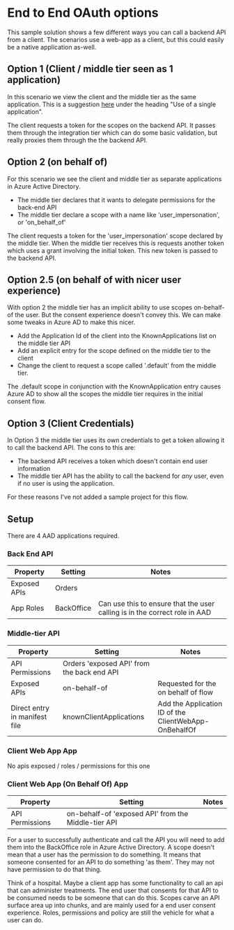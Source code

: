 # End to End OAuth options

This sample solution shows a few different ways you can call a backend API from a client. The scenarios use 
a web-app as a client, but this could easily be a native application as-well.

## Option 1 (Client / middle tier seen as 1 application)
In this scenario we view the client and the middle tier as the same application. This is a suggestion [here](https://docs.microsoft.com/en-us/azure/active-directory/develop/v2-oauth2-on-behalf-of-flow) under the heading "Use of a single application".

The client requests a token for the scopes on the backend API. It passes them through the integration tier which can do some basic validation, but really proxies them through the the backend API.


## Option 2 (on behalf of)
For this scenario we see the client and middle tier as separate applications in Azure Active Directory.
- The middle tier declares that it wants to delegate permissions for the back-end API
- The middle tier declare a scope with a name like 'user_impersonation', or 'on_behalf_of'

The client requests a token for the 'user_impersonation' scope declared by the middle tier. When the middle tier receives this is requests another token which uses a grant involving the initial token. This new token is passed to the backend API.


## Option 2.5 (on behalf of with nicer user experience)
With option 2 the middle tier has an implicit ability to use scopes on-behalf-of the user. But the consent experience doesn't convey this. We can make some tweaks in Azure AD to make this nicer.
- Add the Application Id of the client into the KnownApplications list on the middle tier API
- Add an explicit entry for the scope defined on the middle tier to the client
- Change the client to request a scope called '.default' from the middle tier.

The .default scope in conjunction with the KnownApplication entry causes Azure AD to show all the scopes the middle tier requires in the initial consent flow.

## Option 3 (Client Credentials)
In Option 3 the middle tier uses its own credentials to get a token allowing it to call the backend API.
The cons to this are:
 - The backend API receives a token which doesn't contain end user information
 - The middle tier API has the ability to call the backend for _any_ user, even if no user is using the application.

For these reasons I've not added a sample project for this flow.


## Setup

There are 4 AAD applications required.

### Back End API
| Property | Setting | Notes |
| --- | --- | --- |
| Exposed APIs | Orders |
| App Roles | BackOffice | Can use this to ensure that the user calling is in the correct role in AAD

### Middle-tier API
| Property | Setting | Notes |
| --- | --- | --- |
| API Permissions | Orders 'exposed API' from the back end API |
| Exposed APIs | on-behalf-of | Requested for the on behalf of flow
| Direct entry in manifest file | knownClientApplications | Add the Application ID of the ClientWebApp-OnBehalfOf |

### Client Web App App
No apis exposed / roles / permissions for this one

### Client Web App (On Behalf Of) App
| Property | Setting | Notes |
| --- | --- | --- |
| API Permissions | on-behalf-of 'exposed API' from the Middle-tier API |


For a user to successfully authenticate and call the API you will need to add them into the BackOffice role in Azure Active Directory. 
A scope doesn't mean that a user has the permission to do something. It means that someone consented for an API to do something 'as them'. They may not have permission to do that thing.

Think of a hospital. Maybe a client app has some functionality to call an api that can administer treatments. The end user that consents for that API to be consumed needs to be someone that can do this. Scopes carve an API surface area up into chunks, and are mainly used for a end user consent experience. Roles, permissions and policy are still the vehicle for what a user can do.
